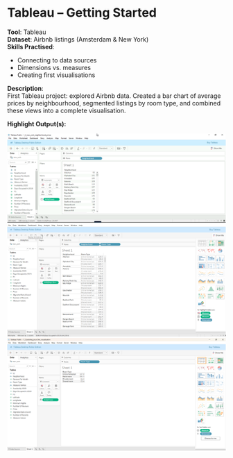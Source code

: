 # Tableau – Getting Started

**Tool**: Tableau  
**Dataset**: Airbnb listings (Amsterdam & New York)  
**Skills Practised**:  
- Connecting to data sources  
- Dimensions vs. measures  
- Creating first visualisations  

**Description**:  
First Tableau project: explored Airbnb data. Created a bar chart of average prices by neighbourhood, segmented listings by room type, and combined these views into a complete visualisation.  

**Highlight Output(s):**  

<img src="nyc_neighbourhood_prices.png" width="600">  
<img src="room_type_segmentation.png" width="600">  
<img src="bringing_it_all_together.png" width="600">
